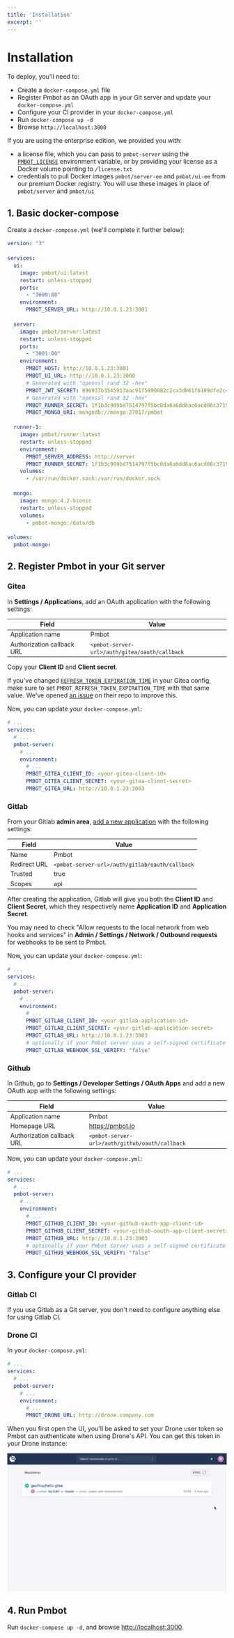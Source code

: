 ```yaml
---
title: 'Installation'
excerpt: ''
---
```


# Installation

To deploy, you'll need to:
- Create a `docker-compose.yml` file
- Register Pmbot as an OAuth app in your Git server and update your `docker-compose.yml`
- Configure your CI provider in your `docker-compose.yml`
- Run `docker-compose up -d`
- Browse `http://localhost:3000`

If you are using the enterprise edition, we provided you with:
- a license file, which you can pass to `pmbot-server` using the [`PMBOT_LICENSE`](/environment-reference/server-environment-reference#pmbot_license) environment variable, or by providing your license as a Docker volume pointing to `/license.txt`
- credentials to pull Docker images `pmbot/server-ee` and `pmbot/ui-ee` from our premium Docker registry. You will use these images in place of `pmbot/server` and `pmbot/ui` 

## 1. Basic docker-compose

Create a `docker-compose.yml` (we'll complete it further below):

<div class="code-group" data-props='{ "lineNumbers": ["true"] }'>

```yaml
version: "3"

services:
  ui:
    image: pmbot/ui:latest
    restart: unless-stopped
    ports:
      - "3000:80"
    environment:
      PMBOT_SERVER_URL: http://10.0.1.23:3001

  server:
    image: pmbot/server:latest
    restart: unless-stopped
    ports:
      - "3001:80"
    environment:
      PMBOT_HOST: http://10.0.1.23:3001
      PMBOT_UI_URL: http://10.0.1.23:3000
      # Generated with "openssl rand 32 -hex"
      PMBOT_JWT_SECRET: 896933b3545913aac9175890882c2ca3d861f6109dfe2c48f1b4c15686c59542
      # Generated with "openssl rand 32 -hex"
      PMBOT_RUNNER_SECRET: 1f1b3c989bd7514797f5bc8da6a6dd8ac6acd08c3719acf47aa2a7f4aa1a7e57
      PMBOT_MONGO_URI: mongodb://mongo:27017/pmbot

  runner-1:
    image: pmbot/runner:latest
    restart: unless-stopped
    environment:
      PMBOT_SERVER_ADDRESS: http://server
      PMBOT_RUNNER_SECRET: 1f1b3c989bd7514797f5bc8da6a6dd8ac6acd08c3719acf47aa2a7f4aa1a7e57
    volumes:
      - /var/run/docker.sock:/var/run/docker.sock

  mongo:
    image: mongo:4.2-bionic
    restart: unless-stopped
    volumes:
      - pmbot-mongo:/data/db

volumes:
  pmbot-mongo:
```

</div>

## 2. Register Pmbot in your Git server

### Gitea

In **Settings / Applications**, add an OAuth application with the following settings:

| Field | Value |
| ---- | ---- |
| Application name   | Pmbot | 
| Authorization callback URL | `<pmbot-server-url>/auth/gitea/oauth/callback` |

Copy your **Client ID** and **Client secret**.

<div class="blockquote" data-props='{ "mod": "info" }'>

If you've changed [`REFRESH_TOKEN_EXPIRATION_TIME`](https://docs.gitea.io/en-us/config-cheat-sheet/#oauth2-oauth2) in your Gitea config, make sure to set `PMBOT_REFRESH_TOKEN_EXPIRATION_TIME` with that same value. We've opened [an issue](https://github.com/go-gitea/gitea/issues/12641) on their repo to improve this.

</div>

Now, you can update your `docker-compose.yml`:

<div class="code-group" data-props='{ "lineNumbers": ["true"] }'>

```yaml
# ...
services:
  # ...
  pmbot-server:
    # ...
    environment:
      # ...
      PMBOT_GITEA_CLIENT_ID: <your-gitea-client-id>
      PMBOT_GITEA_CLIENT_SECRET: <your-gitea-client-secret>
      PMBOT_GITEA_URL: http://10.0.1.23:3003
```

</div>

### Gitlab

From your Gitlab **admin area**, [add a new application](https://docs.gitlab.com/ee/integration/oauth_provider.html#adding-an-application-through-the-profile) with the following settings:

| Field | Value |
| ---- | ---- |
| Name   | Pmbot | 
| Redirect URL | `<pmbot-server-url>/auth/gitlab/oauth/callback` |
| Trusted | true |
| Scopes | api |

After creating the application, Gitlab will give you both the **Client ID** and **Client Secret**, which they respectively name **Application ID** and **Application Secret**.

<div class="blockquote" data-props='{ "mod": "warning" }'>

You may need to check "Allow requests to the local network from web hooks and services" in **Admin / Settings / Network / Outbound requests** for webhooks to be sent to Pmbot.

</div>

Now, you can update your `docker-compose.yml`:

<div class="code-group" data-props='{ "lineNumbers": ["true"] }'>

```yaml
# ...
services:
  # ...
  pmbot-server:
    # ...
    environment:
      # ...
      PMBOT_GITLAB_CLIENT_ID: <your-gitlab-application-id>
      PMBOT_GITLAB_CLIENT_SECRET: <your-gitlab-application-secret>
      PMBOT_GITLAB_URL: http://10.0.1.23:3003
      # optionally if your Pmbot server uses a self-signed certificate
      PMBOT_GITLAB_WEBHOOK_SSL_VERIFY: "false"
```

</div>

### Github

In Github, go to **Settings / Developer Settings / OAuth Apps** and add a new OAuth app with the following settings:

| Field | Value |
| ---- | ---- |
| Application name   | Pmbot | 
| Homepage URL   | https://pmbot.io | 
| Authorization callback URL | `<pmbot-server-url>/auth/github/oauth/callback` |

Now, you can update your `docker-compose.yml`:

<div class="code-group" data-props='{ "lineNumbers": ["true"] }'>

```yaml
# ...
services:
  # ...
  pmbot-server:
    # ...
    environment:
      # ...
      PMBOT_GITHUB_CLIENT_ID: <your-github-oauth-app-client-id>
      PMBOT_GITHUB_CLIENT_SECRET: <your-github-oauth-app-client-secret>
      PMBOT_GITHUB_URL: http://10.0.1.23:3003
      # optionally if your Pmbot server uses a self-signed certificate
      PMBOT_GITHUB_WEBHOOK_SSL_VERIFY: "false"
```

</div>

## 3. Configure your CI provider

### Gitlab CI

If you use Gitlab as a Git server, you don't need to configure anything else for using Gitlab CI.

### Drone CI

In your `docker-compose.yml`:

<div class="code-group" data-props='{ "lineNumbers": ["true"] }'>

```yaml
# ...
services:
  # ...
  pmbot-server:
    # ...
    environment:
      # ...
      PMBOT_DRONE_URL: http://drone.company.com
```

</div>

When you first open the UI, you'll be asked to set your Drone user token so Pmbot can authenticate when using Drone's API. You can get this token in your Drone instance:

![](../../../images/drone/drone-user-token.gif)

## 4. Run Pmbot

Run `docker-compose up -d`, and browse [http://localhost:3000](http://localhost:3000).
